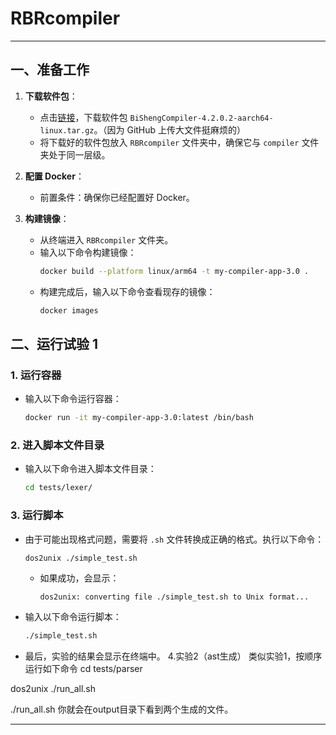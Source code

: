 

# RBRcompiler

---

## 一、准备工作

1. **下载软件包**：
   - 点击[链接](https://www.hikunpeng.com/developer/devkit/download/bishengcompiler)，下载软件包 `BiShengCompiler-4.2.0.2-aarch64-linux.tar.gz`。（因为 GitHub 上传大文件挺麻烦的）
   - 将下载好的软件包放入 `RBRcompiler` 文件夹中，确保它与 `compiler` 文件夹处于同一层级。

2. **配置 Docker**：
   - 前置条件：确保你已经配置好 Docker。

3. **构建镜像**：
   - 从终端进入 `RBRcompiler` 文件夹。
   - 输入以下命令构建镜像：
     ```bash
     docker build --platform linux/arm64 -t my-compiler-app-3.0 .
     ```
   - 构建完成后，输入以下命令查看现存的镜像：
     ```bash
     docker images
     ```

## 二、运行试验 1

### 1. 运行容器

- 输入以下命令运行容器：
  ```bash
  docker run -it my-compiler-app-3.0:latest /bin/bash
  ```

### 2. 进入脚本文件目录

- 输入以下命令进入脚本文件目录：
  ```bash
  cd tests/lexer/
  ```

### 3. 运行脚本

- 由于可能出现格式问题，需要将 `.sh` 文件转换成正确的格式。执行以下命令：
  ```bash
  dos2unix ./simple_test.sh
  ```
  - 如果成功，会显示：
    ```
    dos2unix: converting file ./simple_test.sh to Unix format...
    ```
- 输入以下命令运行脚本：
  ```bash
  ./simple_test.sh
  ```
- 最后，实验的结果会显示在终端中。
4.实验2（ast生成）
类似实验1，按顺序运行如下命令
cd tests/parser

dos2unix ./run_all.sh

./run_all.sh 
你就会在output目录下看到两个生成的文件。






---

